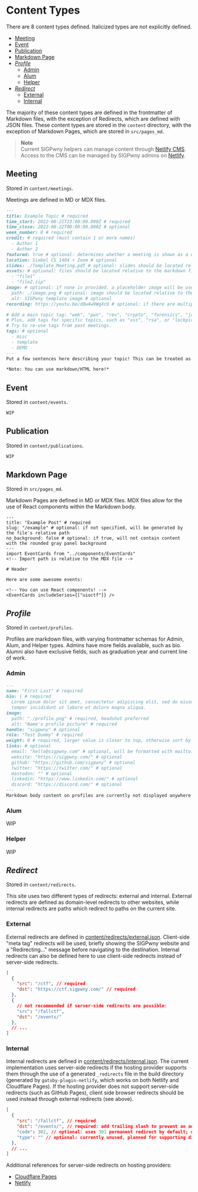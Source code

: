 # Content Types

There are 8 content types defined. Italicized types are not explicitly defined.

- [Meeting](#meeting)
- [Event](#event)
- [Publication](#publication)
- [Markdown Page](#markdown-page)
- [*Profile*](#profile)
  - [Admin](#admin)
  - [Alum](#alum)
  - [Helper](#helper)
- [*Redirect*](#redirect)
  - [External](#external)
  - [Internal](#internal)

The majority of these content types are defined in the frontmatter of Markdown files, with the exception of Redirects, which are defined with JSON files. These content types are stored in the `content` directory, with the exception of Markdown Pages, which are stored in `src/pages_md`.

> **Note**  
> Current SIGPwny helpers can manage content through [Netlify CMS](https://cms.sigpwny.com/). Access to the CMS can be managed by SIGPwny admins on [Netlify](https://app.netlify.com/sites/cms-sigpwny-com/identity).

## Meeting

Stored in `content/meetings`.

Meetings are defined in MD or MDX files.

```markdown
---
title: Example Topic # required
time_start: 2022-08-21T23:00:00.000Z # required
time_close: 2022-08-22T00:00:00.000Z # optional
week_number: 0 # required
credit: # required (must contain 1 or more names)
  - Author 1
  - Author 2
featured: true # optional: determines whether a meeting is shown as a card on the home page
location: Siebel CS 1404 + Zoom # optional
slides: ./Template_Meeting.pdf # optional: slides should be located relative to the markdown file
assets: # optional: files should be located relative to the markdown file
  - "file1"
  - "file2.zip"
image: # optional: if none is provided, a placeholder image will be used
  path: ./image.png # optional: image should be located relative to the markdown file, 16:9 aspect ratio, minimum width: 512px
  alt: SIGPwny template image # optional
recording: https://youtu.be/dQw4w9WgXcQ # optional: if there are multiple videos, link a playlist instead

# Add a main topic tag: "web", "pwn", "rev", "crypto", "forensics", "jail", "osint", "misc".
# Plus, add tags for specific topics, such as "xss", "rsa", or "lockpicking".
# Try to re-use tags from past meetings.
tags: # optional
  - misc
  - template
  - DEMO
---
Put a few sentences here describing your topic! This can be treated as an abstract. Please make sure to check spelling, punctuation, capitalization, and grammar!

*Note: You can use markdown/HTML here!*
```

## Event

Stored in `content/events`.

```markdown
WIP
```

## Publication

Stored in `content/publications`.

```markdown
WIP
```

## Markdown Page

Stored in `src/pages_md`.

Markdown Pages are defined in MD or MDX files. MDX files allow for the use of React components within the Markdown body.

```mdx
---
title: "Example Post" # required
slug: "/example" # optional: if not specified, will be generated by the file's relative path
no_background: false # optional: if true, will not contain content with the rounded gray panel background
---
import EventCards from "../components/EventCards"
<!-- Import path is relative to the MDX file -->

# Header

Here are some awesome events:

<!-- You can use React components! -->
<EventCards includeSeries={["uiuctf"]} />
```

## *Profile*

Stored in `content/profiles`.

Profiles are markdown files, with varying frontmatter schemas for Admin, Alum, and Helper types. Admins have more fields available, such as bio. Alumni also have exclusive fields, such as graduation year and current line of work.

### Admin

```markdown
---
name: "First Last" # required
bio: | # required
  Lorem ipsum dolor sit amet, consectetur adipiscing elit, sed do eiusmod 
  tempor incididunt ut labore et dolore magna aliqua.
image:
  path: "./profile.png" # required, headshot preferred
  alt: "Name's profile picture" # required
handle: "sigpwny" # optional
role: "Test Dummy" # required
weight: 0 # required, larger value is closer to top, otherwise sort by name alphabetically
links: # optional
  email: "hello@sigpwny.com" # optional, will be formatted with mailto:
  website: "https://sigpwny.com/" # optional
  github: "https://github.com/sigpwny" # optional
  twitter: "https://twitter.com/" # optional
  mastodon: "" # optional
  linkedin: "https://www.linkedin.com/" # optional
  discord: "https://discord.com/" # optional
---
Markdown body content on profiles are currently not displayed anywhere yet.
```

### Alum

WIP

### Helper

WIP

## *Redirect*

Stored in `content/redirects`.

This site uses two different types of redirects: external and internal. External redirects are defined as domain-level redirects to other websites, while internal redirects are paths which redirect to paths on the current site.

### External

External redirects are defined in [content/redirects/external.json](./redirects/external.json). Client-side "meta tag" redirects will be used, briefly showing the SIGPwny website and a "Redirecting..." message before navigating to the destination. Internal redirects can also be defined here to use client-side redirects instead of server-side redirects.

```json
[
  {
    "src": "/ctf", // required
    "dst": "https://ctf.sigpwny.com/" // required
  },
  {
    // not recommended if server-side redirects are possible:
    "src": "/fallctf",
    "dst": "/events/"
  },
  // ...
]
```

### Internal

Internal redirects are defined in [content/redirects/internal.json](./redirects/internal.json). The current implementation uses server-side redirects if the hosting provider supports them through the use of a generated `_redirects` file in the build directory (generated by `gatsby-plugin-netlify`, which works on both Netlify and Cloudflare Pages). If the hosting provider does not support server-side redirects (such as GitHub Pages), client side browser redirects should be used instead through external redirects (see above).

```json
[
  {
    "src": "/fallctf", // required
    "dst": "/events/", // required: add trailing slash to prevent an additional redirect (no trailing slash to trailing slash)
    "code": 302, // optional: uses 301 permanent redirect by default; use 302 for temporary redirects
    "type": "" // optional: currently unused, planned for supporting different types of redirects, such as splats or query parameters
  },
  // ...
]
```

Additional references for server-side redirects on hosting providers:
- [Cloudflare Pages](https://developers.cloudflare.com/pages/platform/redirects/)
- [Netlify](https://docs.netlify.com/routing/redirects/)
